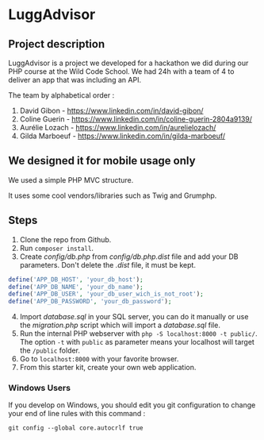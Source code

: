 # LuggAdvisor

## Project description

LuggAdvisor is a project we developed for a hackathon we did during our PHP course at the Wild Code School.
We had 24h with a team of 4 to deliver an app that was including an API.

The team by alphabetical order :
1. David Gibon - https://www.linkedin.com/in/david-gibon/
2. Coline Guerin - https://www.linkedin.com/in/coline-guerin-2804a9139/
3. Aurélie Lozach - https://www.linkedin.com/in/aurelielozach/
4. Gilda Marboeuf - https://www.linkedin.com/in/gilda-marboeuf/

## We designed it for mobile usage only

We used a simple PHP MVC structure.

It uses some cool vendors/libraries such as Twig and Grumphp.

## Steps

1. Clone the repo from Github.
2. Run `composer install`.
3. Create _config/db.php_ from _config/db.php.dist_ file and add your DB parameters. Don't delete the _.dist_ file, it must be kept.

```php
define('APP_DB_HOST', 'your_db_host');
define('APP_DB_NAME', 'your_db_name');
define('APP_DB_USER', 'your_db_user_wich_is_not_root');
define('APP_DB_PASSWORD', 'your_db_password');
```

4. Import _database.sql_ in your SQL server, you can do it manually or use the _migration.php_ script which will import a _database.sql_ file.
5. Run the internal PHP webserver with `php -S localhost:8000 -t public/`. The option `-t` with `public` as parameter means your localhost will target the `/public` folder.
6. Go to `localhost:8000` with your favorite browser.
7. From this starter kit, create your own web application.

### Windows Users

If you develop on Windows, you should edit you git configuration to change your end of line rules with this command :

`git config --global core.autocrlf true`
